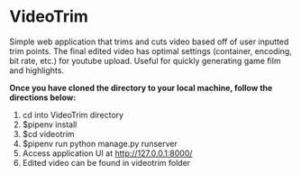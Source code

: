 # VideoTrim
Simple web application that trims and cuts video based off of user inputted trim points. The final edited video has optimal settings (container, encoding, bit rate, etc.) for youtube upload. Useful for quickly generating game film and highlights.

**Once you have cloned the directory to your local machine, follow the directions below:**
1. cd into VideoTrim directory
2. $pipenv install
3. $cd videotrim 
4. $pipenv run python manage.py runserver
5. Access application UI at http://127.0.0.1:8000/
6. Edited video can be found in videotrim folder
